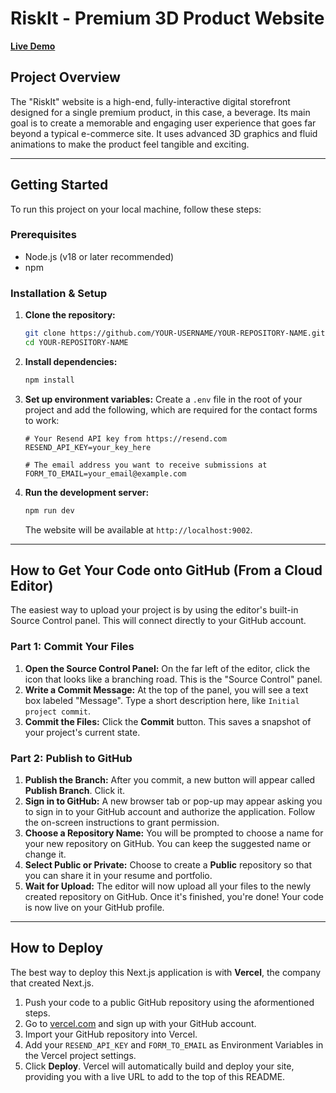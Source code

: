 
# RiskIt - Premium 3D Product Website

[**Live Demo**](https://your-deployment-link-here.com)

## Project Overview

The "RiskIt" website is a high-end, fully-interactive digital storefront designed for a single premium product, in this case, a beverage. Its main goal is to create a memorable and engaging user experience that goes far beyond a typical e-commerce site. It uses advanced 3D graphics and fluid animations to make the product feel tangible and exciting.

---

## Getting Started

To run this project on your local machine, follow these steps:

### Prerequisites

*   Node.js (v18 or later recommended)
*   npm

### Installation & Setup

1.  **Clone the repository:**
    ```bash
    git clone https://github.com/YOUR-USERNAME/YOUR-REPOSITORY-NAME.git
    cd YOUR-REPOSITORY-NAME
    ```

2.  **Install dependencies:**
    ```bash
    npm install
    ```

3.  **Set up environment variables:**
    Create a `.env` file in the root of your project and add the following, which are required for the contact forms to work:
    ```
    # Your Resend API key from https://resend.com
    RESEND_API_KEY=your_key_here
    
    # The email address you want to receive submissions at
    FORM_TO_EMAIL=your_email@example.com
    ```

4.  **Run the development server:**
    ```bash
    npm run dev
    ```
    The website will be available at `http://localhost:9002`.

---

## How to Get Your Code onto GitHub (From a Cloud Editor)

The easiest way to upload your project is by using the editor's built-in Source Control panel. This will connect directly to your GitHub account.

### **Part 1: Commit Your Files**

1.  **Open the Source Control Panel:** On the far left of the editor, click the icon that looks like a branching road. This is the "Source Control" panel.
2.  **Write a Commit Message:** At the top of the panel, you will see a text box labeled "Message". Type a short description here, like `Initial project commit`.
3.  **Commit the Files:** Click the **Commit** button. This saves a snapshot of your project's current state.

### **Part 2: Publish to GitHub**

1.  **Publish the Branch:** After you commit, a new button will appear called **Publish Branch**. Click it.
2.  **Sign in to GitHub:** A new browser tab or pop-up may appear asking you to sign in to your GitHub account and authorize the application. Follow the on-screen instructions to grant permission.
3.  **Choose a Repository Name:** You will be prompted to choose a name for your new repository on GitHub. You can keep the suggested name or change it.
4.  **Select Public or Private:** Choose to create a **Public** repository so that you can share it in your resume and portfolio.
5.  **Wait for Upload:** The editor will now upload all your files to the newly created repository on GitHub. Once it's finished, you're done! Your code is now live on your GitHub profile.

---

## How to Deploy

The best way to deploy this Next.js application is with **Vercel**, the company that created Next.js.

1.  Push your code to a public GitHub repository using the aformentioned steps.
2.  Go to [vercel.com](https://vercel.com/) and sign up with your GitHub account.
3.  Import your GitHub repository into Vercel.
4.  Add your `RESEND_API_KEY` and `FORM_TO_EMAIL` as Environment Variables in the Vercel project settings.
5.  Click **Deploy**. Vercel will automatically build and deploy your site, providing you with a live URL to add to the top of this README.
